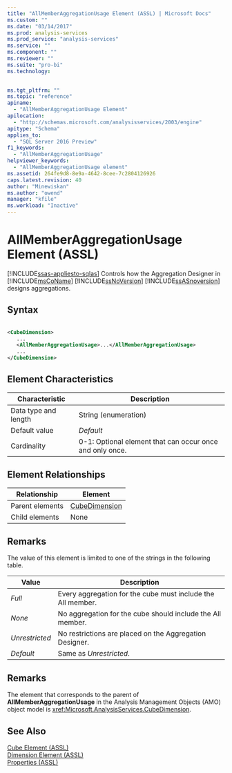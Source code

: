 ```yaml
---
title: "AllMemberAggregationUsage Element (ASSL) | Microsoft Docs"
ms.custom: ""
ms.date: "03/14/2017"
ms.prod: analysis-services
ms.prod_service: "analysis-services"
ms.service: ""
ms.component: ""
ms.reviewer: ""
ms.suite: "pro-bi"
ms.technology: 
  

ms.tgt_pltfrm: ""
ms.topic: "reference"
apiname: 
  - "AllMemberAggregationUsage Element"
apilocation: 
  - "http://schemas.microsoft.com/analysisservices/2003/engine"
apitype: "Schema"
applies_to: 
  - "SQL Server 2016 Preview"
f1_keywords: 
  - "AllMemberAggregationUsage"
helpviewer_keywords: 
  - "AllMemberAggregationUsage element"
ms.assetid: 264fe9d8-8e9a-4642-8cee-7c2804126926
caps.latest.revision: 40
author: "Minewiskan"
ms.author: "owend"
manager: "kfile"
ms.workload: "Inactive"
---
```

# AllMemberAggregationUsage Element (ASSL)
[!INCLUDE[ssas-appliesto-sqlas](../../../includes/ssas-appliesto-sqlas.md)]
  Controls how the Aggregation Designer in [!INCLUDE[msCoName](../../../includes/msconame-md.md)] [!INCLUDE[ssNoVersion](../../../includes/ssnoversion-md.md)] [!INCLUDE[ssASnoversion](../../../includes/ssasnoversion-md.md)] designs aggregations.  
  
## Syntax  
  
```xml  
  
<CubeDimension>  
   ...  
   <AllMemberAggregationUsage>...</AllMemberAggregationUsage>  
   ...  
</CubeDimension>  
```  
  
## Element Characteristics  
  
|Characteristic|Description|  
|--------------------|-----------------|  
|Data type and length|String (enumeration)|  
|Default value|*Default*|  
|Cardinality|0-1: Optional element that can occur once and only once.|  
  
## Element Relationships  
  
|Relationship|Element|  
|------------------|-------------|  
|Parent elements|[CubeDimension](../../../analysis-services/scripting/data-type/cubedimension-data-type-assl.md)|  
|Child elements|None|  
  
## Remarks  
 The value of this element is limited to one of the strings in the following table.  
  
|Value|Description|  
|-----------|-----------------|  
|*Full*|Every aggregation for the cube must include the All member.|  
|*None*|No aggregation for the cube should include the All member.|  
|*Unrestricted*|No restrictions are placed on the Aggregation Designer.|  
|*Default*|Same as *Unrestricted*.|  
  
## Remarks  
 The element that corresponds to the parent of **AllMemberAggregationUsage** in the Analysis Management Objects (AMO) object model is <xref:Microsoft.AnalysisServices.CubeDimension>.  
  
## See Also  
 [Cube Element &#40;ASSL&#41;](../../../analysis-services/scripting/objects/cube-element-assl.md)   
 [Dimension Element &#40;ASSL&#41;](../../../analysis-services/scripting/objects/dimension-element-assl.md)   
 [Properties &#40;ASSL&#41;](../../../analysis-services/scripting/properties/properties-assl.md)  
  
  
